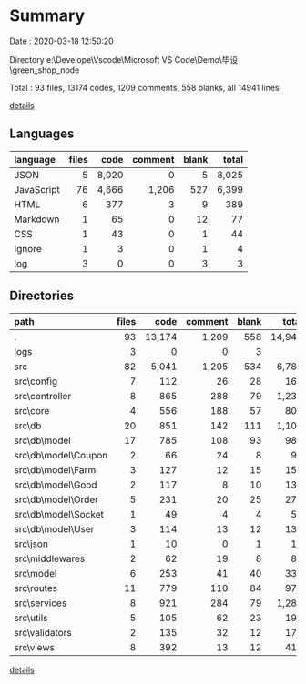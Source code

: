 # Summary

Date : 2020-03-18 12:50:20

Directory e:\Develope\Vscode\Microsoft VS Code\Demo\毕设\green_shop_node

Total : 93 files,  13174 codes, 1209 comments, 558 blanks, all 14941 lines

[details](details.md)

## Languages
| language | files | code | comment | blank | total |
| :--- | ---: | ---: | ---: | ---: | ---: |
| JSON | 5 | 8,020 | 0 | 5 | 8,025 |
| JavaScript | 76 | 4,666 | 1,206 | 527 | 6,399 |
| HTML | 6 | 377 | 3 | 9 | 389 |
| Markdown | 1 | 65 | 0 | 12 | 77 |
| CSS | 1 | 43 | 0 | 1 | 44 |
| Ignore | 1 | 3 | 0 | 1 | 4 |
| log | 3 | 0 | 0 | 3 | 3 |

## Directories
| path | files | code | comment | blank | total |
| :--- | ---: | ---: | ---: | ---: | ---: |
| . | 93 | 13,174 | 1,209 | 558 | 14,941 |
| logs | 3 | 0 | 0 | 3 | 3 |
| src | 82 | 5,041 | 1,205 | 534 | 6,780 |
| src\config | 7 | 112 | 26 | 28 | 166 |
| src\controller | 8 | 865 | 288 | 79 | 1,232 |
| src\core | 4 | 556 | 188 | 57 | 801 |
| src\db | 20 | 851 | 142 | 111 | 1,104 |
| src\db\model | 17 | 785 | 108 | 93 | 986 |
| src\db\model\Coupon | 2 | 66 | 24 | 8 | 98 |
| src\db\model\Farm | 3 | 127 | 12 | 15 | 154 |
| src\db\model\Good | 2 | 117 | 8 | 10 | 135 |
| src\db\model\Order | 5 | 231 | 20 | 25 | 276 |
| src\db\model\Socket | 1 | 49 | 4 | 4 | 57 |
| src\db\model\User | 3 | 114 | 13 | 12 | 139 |
| src\json | 1 | 10 | 0 | 1 | 11 |
| src\middlewares | 2 | 62 | 19 | 8 | 89 |
| src\model | 6 | 253 | 41 | 40 | 334 |
| src\routes | 11 | 779 | 110 | 84 | 973 |
| src\services | 8 | 921 | 284 | 79 | 1,284 |
| src\utils | 5 | 105 | 62 | 23 | 190 |
| src\validators | 2 | 135 | 32 | 12 | 179 |
| src\views | 8 | 392 | 13 | 12 | 417 |

[details](details.md)